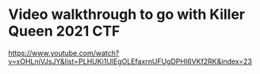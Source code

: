 # Video walkthrough to go with Killer Queen 2021 CTF
https://www.youtube.com/watch?v=xOHLniVJsJY&list=PLHUKi1UlEgOLEfaxrnUFUgDPHI6VKf2RK&index=23